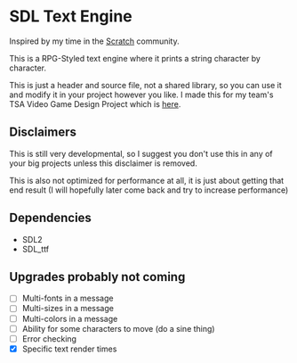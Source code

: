 # SDL Text Engine

Inspired by my time in the [Scratch](https://scratch.mit.edu) community.

This is a RPG-Styled text engine where it prints a string character by character.

This is just a header and source file, not a shared library, so you can use it and modify it in your project however you like. I made this for my team's TSA Video Game Design Project which is [here](https://github.com/TSAVideoGame/game).

## Disclaimers

This is still very developmental, so I suggest you don't use this in any of your big projects unless this disclaimer is removed.

This is also not optimized for performance at all, it is just about getting that end result (I will hopefully later come back and try to increase performance)

## Dependencies
- SDL2
- SDL_ttf

## Upgrades probably not coming
- [ ] Multi-fonts in a message
- [ ] Multi-sizes in a message
- [ ] Multi-colors in a message
- [ ] Ability for some characters to move (do a sine thing)
- [ ] Error checking
- [x] Specific text render times
